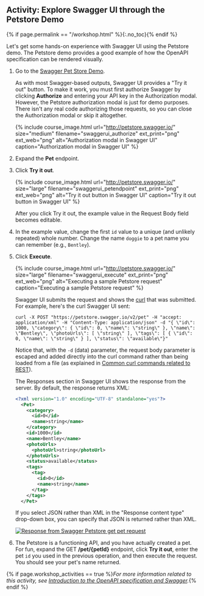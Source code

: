 ## <i class="fa fa-user-circle"></i> Activity: Explore Swagger UI through the Petstore Demo
{% if page.permalink == "/workshop.html" %}{:.no_toc}{% endif %}

Let's get some hands-on experience with Swagger UI using the Petstore demo. The Petstore demo provides a good example of how the OpenAPI specification can be rendered visually.

1.  Go to the [Swagger Pet Store Demo](https://petstore.swagger.io/).

    As with most Swagger-based outputs, Swagger UI provides a "Try it out" button. To make it work, you must first authorize Swagger by clicking **Authorize** and entering your API key in the Authorization modal. However, the Petstore authorization modal is just for demo purposes. There isn't any real code authorizing those requests, so you can close the Authorization modal or skip it altogether.

    {% include course_image.html url="http://petstore.swagger.io/" size="medium" filename="swaggerui_authorize" ext_print="png" ext_web="png" alt="Authorization modal in Swagger UI" caption="Authorization modal in Swagger UI" %}

2.  Expand the **Pet** endpoint.
3.  Click **Try it out**.

    {% include course_image.html url="http://petstore.swagger.io/" size="large" filename="swaggerui_petendpoint" ext_print="png" ext_web="png" alt="Try it out button in Swagger UI" caption="Try it out button in Swagger UI" %}

    After you click Try it out, the example value in the Request Body field becomes editable.

4.  In the example value, change the first `id` value to a unique (and unlikely repeated) whole number. Change the name `doggie` to a pet name you can remember (e.g., `Bentley`).
5.  Click **Execute**.

    {% include course_image.html url="http://petstore.swagger.io/" size="large" filename="swaggerui_execute" ext_print="png" ext_web="png" alt="Executing a sample Petstore request" caption="Executing a sample Petstore request" %}

    Swagger UI submits the request and shows the [curl](docapis_make_curl_call.html) that was submitted. For example, here's the curl Swagger UI sent:

    ```curl
    curl -X POST "https://petstore.swagger.io/v2/pet" -H "accept: application/xml" -H "Content-Type: application/json" -d "{ \"id\": 1000, \"category\": { \"id\": 0, \"name\": \"string\" }, \"name\": \"Bentley\", \"photoUrls\": [ \"string\" ], \"tags\": [ { \"id\": 0, \"name\": \"string\" } ], \"status\": \"available\"}"
    ```

    Notice that, with the `-d` (data) parameter, the request body parameter is escaped and added directly into the curl command rather than being loaded from a file (as explained in [Common curl commands related to REST](docapis_understand_curl.html#common)).

    The Responses section in Swagger UI shows the response from the server. By default, the response returns XML:

    ```xml
    <?xml version="1.0" encoding="UTF-8" standalone="yes"?>
      <Pet>
        <category>
          <id>0</id>
          <name>string</name>
        </category>
        <id>1000</id>
        <name>Bentley</name>
        <photoUrls>
          <photoUrl>string</photoUrl>
        </photoUrls>
        <status>available</status>
        <tags>
          <tag>
            <id>0</id>
            <name>string</name>
          </tag>
        </tags>
      </Pet>
      ```

    If you select JSON rather than XML in the "Response content type" drop-down box, you can specify that JSON is returned rather than XML.

    <a href="http://petstore.swagger.io/" class="noExtIcon"><img src="https://idratherbewritingmedia.com/images/api/swaggerui_response.png" alt="Response from Swagger Petstore get pet request" /></a>

6.  The Petstore is a functioning API, and you have actually created a pet. For fun, expand the GET **/pet/{petId}** endpoint, click **Try it out**, enter the pet `id` you used in the previous operation, and then execute the request. You should see your pet's name returned.

{% if page.workshop_activities == true %}*For more information related to this activity, see [Introduction to the OpenAPI specification and Swagger](pubapis_swagger_intro.html).*{% endif %}
